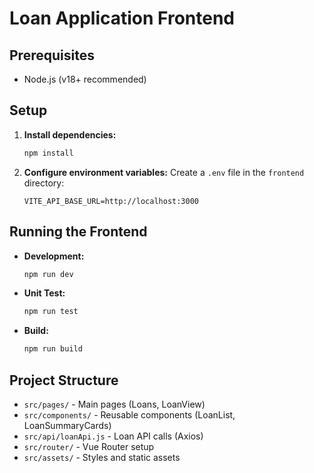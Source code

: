 # Loan Application Frontend

## Prerequisites
- Node.js (v18+ recommended)

## Setup

1. **Install dependencies:**
   ```sh
   npm install
   ```

2. **Configure environment variables:**
   Create a `.env` file in the `frontend` directory:
   ```env
   VITE_API_BASE_URL=http://localhost:3000
   ```

## Running the Frontend

- **Development:**
  ```sh
  npm run dev
  ```
- **Unit Test:**
  ```sh
  npm run test
  ```
- **Build:**
  ```sh
  npm run build
  ```

## Project Structure
- `src/pages/` - Main pages (Loans, LoanView)
- `src/components/` - Reusable components (LoanList, LoanSummaryCards)
- `src/api/loanApi.js` - Loan API calls (Axios)
- `src/router/` - Vue Router setup
- `src/assets/` - Styles and static assets
